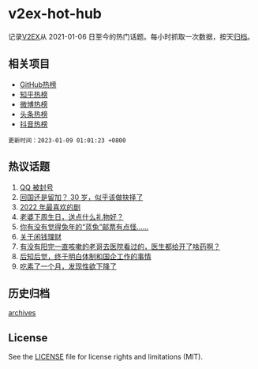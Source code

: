# v2ex-hot-hub

 记录[V2EX](https://www.v2ex.com/)从 2021-01-06 日至今的热门话题。每小时抓取一次数据，按天[归档](archives)。
 
 ## 相关项目

- [GitHub热榜](https://github.com/lonnyzhang423/github-hot-hub)
- [知乎热榜](https://github.com/lonnyzhang423/zhihu-hot-hub)
- [微博热榜](https://github.com/lonnyzhang423/weibo-hot-hub)
- [头条热榜](https://github.com/lonnyzhang423/toutiao-hot-hub)
- [抖音热榜](https://github.com/lonnyzhang423/douyin-hot-hub)


 `更新时间：2023-01-09 01:01:23 +0800`

## 热议话题

1. [QQ 被封号](https://www.v2ex.com/t/907325)
1. [回国还是留加？ 30 岁，似乎该做抉择了](https://www.v2ex.com/t/907408)
1. [2022 年最喜欢的剧](https://www.v2ex.com/t/907303)
1. [老婆下周生日，送点什么礼物好？](https://www.v2ex.com/t/907326)
1. [你有没有觉得兔年的“蓝兔”邮票有点怪……](https://www.v2ex.com/t/907337)
1. [关于闲钱理财](https://www.v2ex.com/t/907316)
1. [有没有阳完一直咳嗽的老哥去医院看过的，医生都给开了啥药啊？](https://www.v2ex.com/t/907327)
1. [后知后觉，终于明白体制和国企工作的事情](https://www.v2ex.com/t/907388)
1. [吃素了一个月，发现性欲下降了](https://www.v2ex.com/t/907290)

## 历史归档

[archives](archives)

## License

See the [LICENSE](LICENSE) file for license rights and limitations (MIT).
